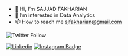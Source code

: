 - 👋 Hi, I’m SAJJAD FAKHARIAN
- 👀 I’m interested in Data Analytics
- 📫 How to reach me sjfakharian@gmail.com

<img alt="Twitter Follow" src="https://img.shields.io/twitter/follow/sjfakharian?style=social">

[![Linkedin](https://img.shields.io/badge/-LinkedIn-blue?style=flat&logo=Linkedin&logoColor=white)](https://www.linkedin.com/in/sajjadfakharian/)
[![Instagram Badge](https://img.shields.io/badge/-Instagram-purple?logo=instagram&logoColor=white&link=https://instagram.com/sajjadfakharian/)](https://www.instagram.com/sajjadfakharian)

<!---
sjfakharian/sjfakharian is a ✨ special ✨ repository because its `README.md` (this file) appears on your GitHub profile.
You can click the Preview link to take a look at your changes.
--->
